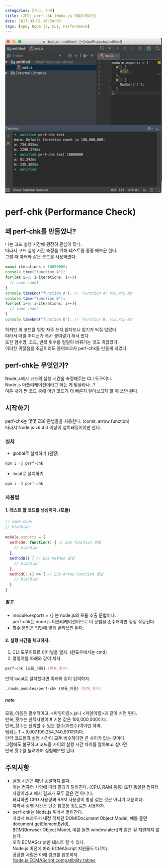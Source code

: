 ```yaml
---
categories: [기타, 자작]
title: (자작) perf-chk (Node.js 애플리케이션)
date: 2017-03-01 16:24:02
tags: [npm, Node.js, CLI, Performance]
---
```

![](perf-chk/thumb.png)  

# perf-chk (Performance Check)
## 왜 perf-chk를 만들었나?
나는 코드 실행 시간에 굉장히 관심이 많다.  
따라서 코드 실행 시간 측정을 위해 테스트를 종종 해보곤 한다.  
그럴 때 아래와 같은 코드를 사용하였다.  
```javascript
const iterations = 10000000;
console.time("function A");
for(let i=0; i<iterations; i++){
  // some code1
}
console.timeEnd("function A"); // 'Function A: xxx.xxx ms'
console.time("function B");
for(let i=0; i<iterations; i++){
  // some code2
}
console.timeEnd("function B"); // 'Function B: xxx.xxx ms'
```
하지만 위 코드를 엄청 자주 쓰지 않다보니 암기가 되질 않았다.  
따라서 매일 어디선가 복사 붙여넣기 해서 썼다.  
또한 함수명, 코드, 반복 횟수를 일일이 바꿔가는 것도 귀찮았다.  
이러한 귀찮음을 조금이라도 줄여보고자 perf-chk를 만들게 되었다.

## perf-chk는 무엇인가?
Node.js에서 코드의 실행 시간을 측정해주는 CLI 도구이다.  
Node.js 어플리케이션이라고 하는 게 맞을라나...?  
여튼 내가 짠 코드 중에 어떤 코드가 더 빠른지 알아보고자 할 때 쓰면 된다.  

## 시작하기
perf-chk는 몇몇 ES6 문법들을 사용한다. (const, arrow function)  
따라서 Node.js v6.4.0 이상이 설치돼있어야만 한다.

### 설치
* global로 설치하기 (권장)
```bash
npm i -g perf-chk
```
* local로 설치하기  
```bash
npm i -D perf-chk
```

### 사용법
#### 1. 테스트 할 코드를 생성하자. (모듈) 
```javascript
// some code
// blahblah

module.exports = {
  methodA: function() { // ES5 function 문법
    // blahblah
  },
  methodB() { // ES6 Method 문법
    // blahblah
  },
  methodC: () => { // ES6 Arrow Function 문법
    // blahblah
  }
}
```
##### 참고
* module.exports = {} 는 node.js의 모듈 추출 문법이다.  
  perf-chk는 node.js 어플리케이션이므로 이 문법을 준수해야만 정상 작동된다.  
* 함수 문법은 입맛에 맞게 골라쓰면 된다.  

#### 2. 실행 시간을 체크하자.
1. CLI 도구이므로 터미널을 열자. (윈도우에서는 cmd)
2. 명령어를 아래와 같이 치자.  
```bash
perf-chk {모듈_이름} [반복_횟수]
```
만약 local로 설치했다면 아래와 같이 입력하자.  
```bash
./node_modules/perf-chk {모듈_이름} [반복_횟수]
```

##### note
모듈\_이름은 필수적이고, <파일이름>.js나 <파일이름>과 같이 치면 된다.  
반복\_횟수는 선택사항이며 기본 값은 100,000,000이다.  
반복\_횟수는 신뢰할 수 있는 정수(자연수)여야만 하며,  
범위는 1 ~ 9,007,199,254,740,991까지다.  
만약 코드들의 실행 시간이 모두 비슷하다면 큰 차이가 없는 것이다.  
그럼에도 불구하고 코드들 사이의 실행 시간 차이를 알아보고 싶다면  
반복 횟수를 늘려가며 실험해보면 된다.

## 주의사항
* 실행 시간은 매번 동일하지 않다.  
이는 컴퓨터 사양에 따라 결과가 달라진다. (CPU, RAM 등등)
또한 동일한 컴퓨터 사양이라고 해서 결과가 모두 같은 건 아니다.  
왜냐하면 CPU 사용량과 RAM 사용량이 항상 같은 것은 아니기 때문이다.  
따라서 실행 시간은 단순 참고용 정도로만 사용하자.  
* perf-chk는 Node.js 위에서 돌아간다.  
따라서 브라우저 내장 객체인 DOM(Document Object Model, 예를 들면 document.getElementById),  
BOM(Browser Object Model, 예를 들면 window.alert)와 같은 걸 지원하지 않는다.  
오직 ECMAScript만 테스트 할 수 있다.  
Node.js 버전에 따라 ECMAScript 지원율도 다르다.  
궁금한 사람은 아래 링크를 참조하자.  
[Node.js ECMAScript compatibility tables](http://node.green/)
